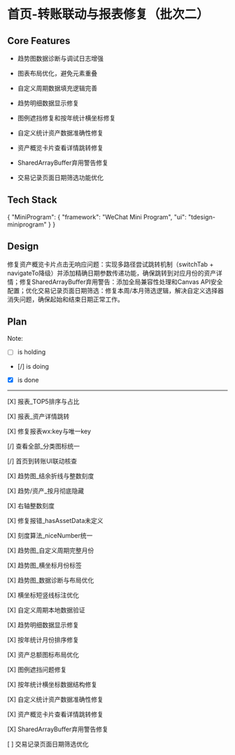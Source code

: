 # 首页-转账联动与报表修复（批次二）

## Core Features

- 趋势图数据诊断与调试日志增强

- 图表布局优化，避免元素重叠

- 自定义周期数据填充逻辑完善

- 趋势明细数据显示修复

- 图例遮挡修复和按年统计横坐标修复

- 自定义统计资产数据准确性修复

- 资产概览卡片查看详情跳转修复

- SharedArrayBuffer弃用警告修复

- 交易记录页面日期筛选功能优化

## Tech Stack

{
  "MiniProgram": {
    "framework": "WeChat Mini Program",
    "ui": "tdesign-miniprogram"
  }
}

## Design

修复资产概览卡片点击无响应问题：实现多路径尝试跳转机制（switchTab + navigateTo降级）并添加精确日期参数传递功能，确保跳转到对应月份的资产详情；修复SharedArrayBuffer弃用警告：添加全局兼容性处理和Canvas API安全配置；优化交易记录页面日期筛选：修复本周/本月筛选逻辑，解决自定义选择器消失问题，确保起始和结束日期正常工作。

## Plan

Note: 

- [ ] is holding
- [/] is doing
- [X] is done

---

[X] 报表_TOP5排序与占比

[X] 报表_资产详情跳转

[X] 修复报表wx:key与唯一key

[/] 查看全部_分类图标统一

[/] 首页到转账UI联动核查

[X] 趋势图_结余折线与整数刻度

[X] 趋势/资产_按月彻底隐藏

[X] 右轴整数刻度

[X] 修复报错_hasAssetData未定义

[X] 刻度算法_niceNumber统一

[X] 趋势图_自定义周期完整月份

[X] 趋势图_横坐标月份标签

[X] 趋势图_数据诊断与布局优化

[X] 横坐标短竖线标注优化

[X] 自定义周期本地数据验证

[X] 趋势明细数据显示修复

[X] 按年统计月份排序修复

[X] 资产总额图标布局优化

[X] 图例遮挡问题修复

[X] 按年统计横坐标数据结构修复

[X] 自定义统计资产数据准确性修复

[X] 资产概览卡片查看详情跳转修复

[X] SharedArrayBuffer弃用警告修复

[ ] 交易记录页面日期筛选优化
